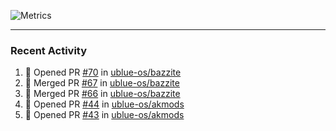 ![Metrics](https://metrics.lecoq.io/KyleGospo?template=classic&base=header%2C%20activity%2C%20community%2C%20repositories%2C%20metadata&base.indepth=false&base.hireable=false&base.skip=false&config.timezone=America%2FLos_Angeles)

---
### Recent Activity
<!--START_SECTION:activity-->
1. 💪 Opened PR [#70](https://github.com/ublue-os/bazzite/pull/70) in [ublue-os/bazzite](https://github.com/ublue-os/bazzite)
2. 🎉 Merged PR [#67](https://github.com/ublue-os/bazzite/pull/67) in [ublue-os/bazzite](https://github.com/ublue-os/bazzite)
3. 🎉 Merged PR [#66](https://github.com/ublue-os/bazzite/pull/66) in [ublue-os/bazzite](https://github.com/ublue-os/bazzite)
4. 💪 Opened PR [#44](https://github.com/ublue-os/akmods/pull/44) in [ublue-os/akmods](https://github.com/ublue-os/akmods)
5. 💪 Opened PR [#43](https://github.com/ublue-os/akmods/pull/43) in [ublue-os/akmods](https://github.com/ublue-os/akmods)
<!--END_SECTION:activity-->
